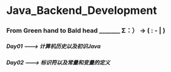 # Java_Backend_Development

### From Green hand to Bald head   _______        Σ：）   ->    (    : - |  )



##### Day01   --->  计算机历史以及初识Java

##### Day02   --->  标识符以及常量和变量的定义
